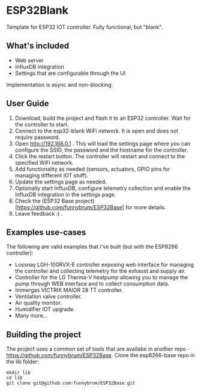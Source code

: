 # ESP32Blank

Template for ESP32 IOT controller. Fully functional, but "blank".

## What's included

 * Web server
 * InfluxDB integration
 * Settings that are configurable through the UI

Implementation is async and non-blocking.

## User Guide

1) Download, build the project and flash it to an ESP32 controller. Wait for the controller to start.
2) Connect to the esp32-blank WiFi network. It is open and does not require password.
3) Open http://192.168.0.1 . This will load the settings page where you can configure the SSID, the password and the hostname for the controller.
4) Click the restart button. The controller will restart and connect to the specified WiFi network.
5) Add functionality as needed (sensors, actuators, GPIO pins for managing different IOT stuff).
6) Update the settings page as needed.
7) Optionally start InfluxDB, configure telemetry collection and enable the InfluxDB integration in the settings page.
8) Check the (ESP32 Base project)[https://github.com/funnybrum/ESP32Base] for more details.
9) Leave feedback :) .

## Examples use-cases
The following are valid examples that I've built (but with the ESP8266 controller):
 * Lossnay LGH-100RVX-E controller exposing web interface for managing the controller and collecting telemetry for the exhaust and supply air.
 * Controller for the LG Therma-V heatpump allowing you to manage the pump through WEB interface and to collect consumption data.
 * Immergas VICTRIX MAIOR 28 TT controller.
 * Ventilation valve controller.
 * Air quality monitor.
 * Humidifier IOT upgrade.
 * Many more...

## Building the project

The project uses a common set of tools that are availabe in another repo - https://github.com/funnybrum/ESP32Base. Clone the esp8266-base repo in the lib folder:

```
mkdir lib
cd lib
git clone git@github.com:funnybrum/ESP32Base.git
```